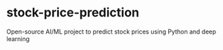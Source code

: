 # stock-price-prediction
Open-source AI/ML project to predict stock prices using Python and deep learning
